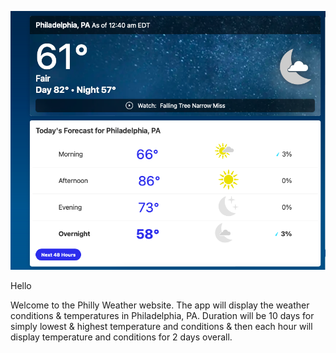 ![](PhillyWeather05-02-24.png)

Hello

Welcome to the Philly Weather website. The app will display the weather conditions & temperatures in Philadelphia, PA. Duration will be 10 days for simply lowest & highest temperature and conditions & then each hour will display temperature and conditions for 2 days overall.